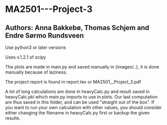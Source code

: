 # MA2501---Project-3
## Authors: Anna Bakkebø, Thomas Schjem and Endre Sørmo Rundsveen

Use python3 or later versions

Uses v.1.2.1 of scipy

The plots are made in main.py and saved manually in {images/..}, it is done manually because of laziness.

The project report is found in report.tex or MA2501__Project_3.pdf

A lot of long calculations are done in heavyCalc.py and result saved in heavyCalc.pkl which main.py imports to use in plots. Our last computation are thus saved in this folder, and can be used "straight out of the box". If you want to run your own calculation with other values, you should consider either changing the filename in heavyCalc.py first or backup the given results. 
